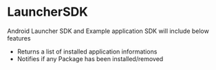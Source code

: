 # LauncherSDK
Android Launcher SDK and Example application 
SDK will include below features
* Returns a list of installed application informations
* Notifies if any Package has been installed/removed
